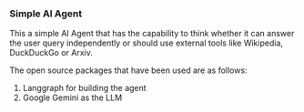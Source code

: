 ### Simple AI Agent

This a simple AI Agent that has the capability to think whether it can answer the user query independently or should use external tools like Wikipedia, DuckDuckGo or Arxiv.

The open source packages that have been used are as follows:
1. Langgraph for building the agent
2. Google Gemini as the LLM
